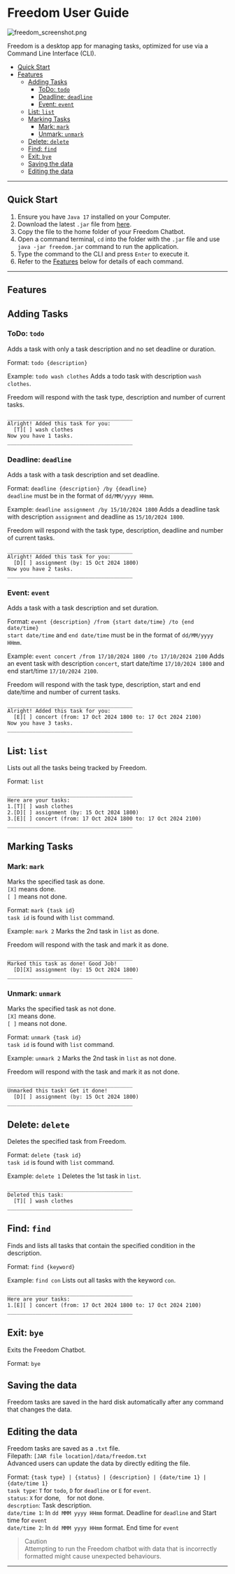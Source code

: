 # Freedom User Guide

![freedom_screenshot.png](https://github.com/Ridiculouswifi/ip/blob/branch-A-UserGuide/assets/product_screenshot.png)

Freedom is a desktop app for managing tasks, optimized for use via a Command Line Interface (CLI).

- [Quick Start](#quick-start)
- [Features](#features)
  - [Adding Tasks](#adding-tasks)
    - [ToDo: `todo`](#todo-todo)
    - [Deadline: `deadline`](#deadline-deadline)
    - [Event: `event`](#event-event)
  - [List: `list`](#list-list)
  - [Marking Tasks](#marking-tasks)
    - [Mark: `mark`](#mark-mark)
    - [Unmark: `unmark`](#unmark-unmark)
  - [Delete: `delete`](#delete-delete)
  - [Find: `find`](#find-find)
  - [Exit: `bye`](#exit-bye)
  - [Saving the data](#saving-the-data)
  - [Editing the data](#editing-the-data)
---

## Quick Start

1. Ensure you have `Java 17` installed on your Computer.
2. Download the latest `.jar` file from [here]().
3. Copy the file to the home folder of your Freedom Chatbot. 
4. Open a command terminal, `cd` into the folder with the `.jar` file 
   and use `java -jar freedom.jar` command to run the application.
5. Type the command to the CLI and press `Enter` to execute it.
6. Refer to the [Features](#features) below for details of each command.
---

## Features


## Adding Tasks

### ToDo: `todo`

Adds a task with only a task description and no set deadline or duration.<br>

Format: `todo {description}`

Example: `todo wash clothes` Adds a todo task with description `wash clothes`.

Freedom will respond with the task type, description and number of current tasks.

```
________________________________________
Alright! Added this task for you:
  [T][ ] wash clothes
Now you have 1 tasks.
________________________________________
```

### Deadline: `deadline`

Adds a task with a task description and set deadline.<br>

Format: `deadline {description} /by {deadline}`<br>
`deadline` must be in the format of `dd/MM/yyyy HHmm`.

Example: `deadline assignment /by 15/10/2024 1800` Adds a deadline task with description `assignment`
and deadline as `15/10/2024 1800`.

Freedom will respond with the task type, description, deadline and number of current tasks.

```
________________________________________
Alright! Added this task for you:
  [D][ ] assignment (by: 15 Oct 2024 1800)
Now you have 2 tasks.
________________________________________
```

### Event: `event`

Adds a task with a task description and set duration.<br>

Format: `event {description} /from {start date/time} /to {end date/time}`<br>
`start date/time` and `end date/time` must be in the format of `dd/MM/yyyy HHmm`.

Example: `event concert /from 17/10/2024 1800 /to 17/10/2024 2100` Adds an event task with description
`concert`, start date/time `17/10/2024 1800` and end start/time `17/10/2024 2100`.

Freedom will respond with the task type, description, start and end date/time and number of current tasks.

```
________________________________________
Alright! Added this task for you:
  [E][ ] concert (from: 17 Oct 2024 1800 to: 17 Oct 2024 2100)
Now you have 3 tasks.
________________________________________
```


## List: `list`

Lists out all the tasks being tracked by Freedom.

Format: `list`

```
________________________________________
Here are your tasks:
1.[T][ ] wash clothes
2.[D][ ] assignment (by: 15 Oct 2024 1800)
3.[E][ ] concert (from: 17 Oct 2024 1800 to: 17 Oct 2024 2100)
________________________________________
```


## Marking Tasks

### Mark: `mark`

Marks the specified task as done.<br>
`[X]` means done.<br>
`[ ]` means not done.

Format: `mark {task id}`<br>
`task id` is found with `list` command.

Example: `mark 2` Marks the 2nd task in `list` as done.

Freedom will respond with the task and mark it as done.

```
________________________________________
Marked this task as done! Good Job!
  [D][X] assignment (by: 15 Oct 2024 1800)
________________________________________
```

### Unmark: `unmark`

Marks the specified task as not done.<br>
`[X]` means done.<br>
`[ ]` means not done.

Format: `unmark {task id}`<br>
`task id` is found with `list` command.

Example: `unmark 2` Marks the 2nd task in `list` as not done.

Freedom will respond with the task and mark it as not done.

```
________________________________________
Unmarked this task! Get it done!
  [D][ ] assignment (by: 15 Oct 2024 1800)
________________________________________
```


## Delete: `delete`

Deletes the specified task from Freedom.

Format: `delete {task id}`<br>
`task id` is found with `list` command.

Example: `delete 1` Deletes the 1st task in `list`.

```
________________________________________
Deleted this task:
  [T][ ] wash clothes
________________________________________
```


## Find: `find`

Finds and lists all tasks that contain the specified condition in the description.

Format: `find {keyword}`

Example: `find con` Lists out all tasks with the keyword `con`.

```
________________________________________
Here are your tasks:
1.[E][ ] concert (from: 17 Oct 2024 1800 to: 17 Oct 2024 2100)
________________________________________
```


## Exit: `bye`

Exits the Freedom Chatbot.

Format: `bye`


## Saving the data

Freedom tasks are saved in the hard disk automatically after any command that changes the data.


## Editing the data

Freedom tasks are saved as a `.txt` file.<br>
Filepath: `[JAR file location]/data/freedom.txt`<br>
Advanced users can update the data by directly editing the file.<br>

Format: `{task type} | {status} | {description} | {date/time 1} | {date/time 1}`<br>
`task type`: `T` for `todo`, `D` for `deadline` or `E` for `event`.<br>
`status`: `X` for done, ` ` for not done.<br>
`descrption`: Task description.<br>
`date/time 1`: In `dd MMM yyyy HHmm` format. Deadline for `deadline` and Start time for `event`<br>
`date/time 2`: In `dd MMM yyyy HHmm` format. End time for `event`

> Caution<br>
> Attempting to run the Freedom chatbot with data that is incorrectly formatted might cause unexpected behaviours.

---